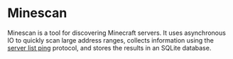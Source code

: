 # Minescan

Minescan is a tool for discovering Minecraft servers. It uses asynchronous IO to quickly scan large address ranges, collects information using the [server list ping](https://wiki.vg/Server_List_Ping) protocol, and stores the results in an SQLite database.